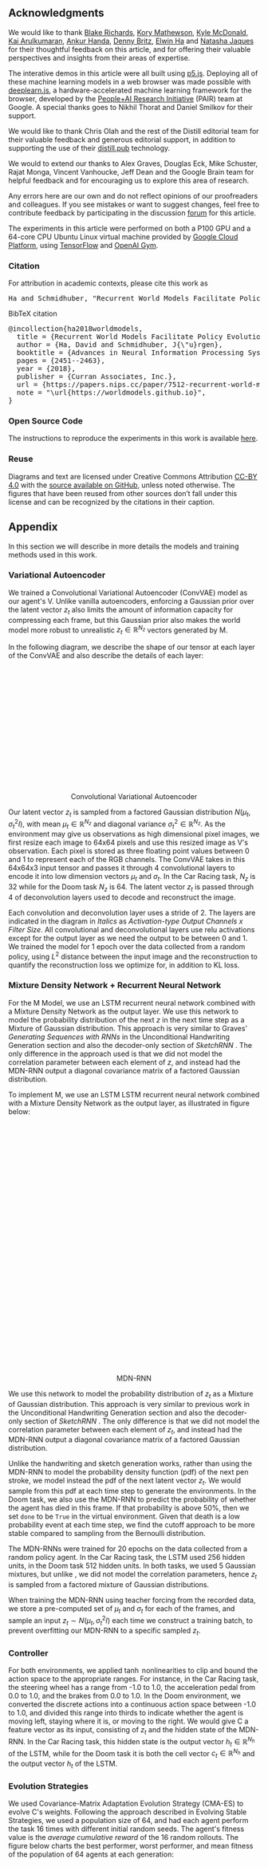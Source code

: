 ## Acknowledgments

We would like to thank [Blake Richards](http://linclab.org/blake-richards/), [Kory Mathewson](http://korymathewson.com/), [Kyle McDonald](http://www.kylemcdonald.net), [Kai Arulkumaran](http://kaixhin.com), [Ankur Handa](https://ankurhanda.github.io), [Denny Britz](http://www.wildml.com/), [Elwin Ha](http://elwinha.com) and [Natasha Jaques](https://www.media.mit.edu/people/jaquesn/overview/) for their thoughtful feedback on this article, and for offering their valuable perspectives and insights from their areas of expertise.

The interative demos in this article were all built using [p5.js](https://p5js.org/). Deploying all of these machine learning models in a web browser was made possible with [deeplearn.js](https://deeplearnjs.org/), a hardware-accelerated machine learning framework for the browser, developed by the [People+AI Research Initiative](https://ai.google/pair) (PAIR) team at Google. A special thanks goes to Nikhil Thorat and Daniel Smilkov for their support.

We would like to thank Chris Olah and the rest of the Distill editorial team for their valuable feedback and generous editorial support, in addition to supporting the use of their [distill.pub](https://distill.pub) technology.

We would to extend our thanks to Alex Graves, Douglas Eck, Mike Schuster, Rajat Monga, Vincent Vanhoucke, Jeff Dean and the Google Brain team for helpful feedback and for encouraging us to explore this area of research.

Any errors here are our own and do not reflect opinions of our proofreaders and colleagues. If you see mistakes or want to suggest changes, feel free to contribute feedback by participating in the discussion [forum](https://github.com/worldmodels/worldmodels.github.io/issues) for this article.

The experiments in this article were performed on both a P100 GPU and a 64-core CPU Ubuntu Linux virtual machine provided by [Google Cloud Platform](https://cloud.google.com/), using [TensorFlow](https://www.tensorflow.org/) and [OpenAI Gym](https://github.com/openai/gym).

<h3 id="citation">Citation</h3>

For attribution in academic contexts, please cite this work as

<pre class="citation short">Ha and Schmidhuber, "Recurrent World Models Facilitate Policy Evolution", 2018.</pre>

BibTeX citation

<pre class="citation long">@incollection{ha2018worldmodels,
  title = {Recurrent World Models Facilitate Policy Evolution},
  author = {Ha, David and Schmidhuber, J{\"u}rgen},
  booktitle = {Advances in Neural Information Processing Systems 31},
  pages = {2451--2463},
  year = {2018},
  publisher = {Curran Associates, Inc.},
  url = {https://papers.nips.cc/paper/7512-recurrent-world-models-facilitate-policy-evolution},
  note = "\url{https://worldmodels.github.io}",
}</pre>

### Open Source Code

The instructions to reproduce the experiments in this work is available [here](http://blog.otoro.net/2018/06/09/world-models-experiments/).

### Reuse

Diagrams and text are licensed under Creative Commons Attribution [CC-BY 4.0](https://creativecommons.org/licenses/by/4.0/) with the [source available on GitHub](https://github.com/worldmodels/worldmodels.github.io), unless noted otherwise. The figures that have been reused from other sources don’t fall under this license and can be recognized by the citations in their caption.

<h2 id="appendix">Appendix</h2>

In this section we will describe in more details the models and training methods used in this work.

### Variational Autoencoder

We trained a Convolutional Variational Autoencoder (ConvVAE) model as our agent's V. Unlike vanilla autoencoders, enforcing a Gaussian prior over the latent vector $z_t$ also limits the amount of information capacity for compressing each frame, but this Gaussian prior also makes the world model more robust to unrealistic $z_t \in \mathbb{R}^{N_z}$ vectors generated by M.

In the following diagram, we describe the shape of our tensor at each layer of the ConvVAE and also describe the details of each layer:

<div style="text-align: center;">
<img class="b-lazy" src=data:image/gif;base64,R0lGODlhAQABAAAAACH5BAEKAAEALAAAAAABAAEAAAICTAEAOw== data-src="assets/conv_vae_label.svg" style="display: block; margin: auto; width: 50%;"/>
<figcaption>Convolutional Variational Autoencoder</figcaption>
</div>

Our latent vector $z_t$ is sampled from a factored Gaussian distribution $N(\mu_t, \sigma_t^2 I)$, with mean $\mu_t\in \mathbb{R}^{N_z}$ and diagonal variance $\sigma_t^2 \in \mathbb{R}^{N_z}$. As the environment may give us observations as high dimensional pixel images, we first resize each image to 64x64 pixels and use this resized image as V's observation. Each pixel is stored as three floating point values between 0 and 1 to represent each of the RGB channels. The ConvVAE takes in this 64x64x3 input tensor and passes it through 4 convolutional layers to encode it into low dimension vectors $\mu_t$ and $\sigma_t$. In the Car Racing task, $N_z$ is 32 while for the Doom task $N_z$ is 64. The latent vector $z_t$ is passed through 4 of deconvolution layers used to decode and reconstruct the image.

Each convolution and deconvolution layer uses a stride of 2. The layers are indicated in the diagram in *Italics* as *Activation-type Output Channels x Filter Size*. All convolutional and deconvolutional layers use relu activations except for the output layer as we need the output to be between 0 and 1. We trained the model for 1 epoch over the data collected from a random policy, using $L^2$ distance between the input image and the reconstruction to quantify the reconstruction loss we optimize for, in addition to KL loss.

### Mixture Density Network + Recurrent Neural Network

For the M Model, we use an <dt-cite key="lstm">LSTM</dt-cite> recurrent neural network combined with a Mixture Density Network <dt-cite key="bishop,mdntf"></dt-cite> as the output layer. We use this network to model the probability distribution of the next $z$ in the next time step as a Mixture of Gaussian distribution. This approach is very similar to Graves' *Generating Sequences with RNNs* <dt-cite key="graves_rnn"></dt-cite> in the Unconditional Handwriting Generation section and also the decoder-only section of *SketchRNN* <dt-cite key="sketchrnn"></dt-cite>. The only difference in the approach used is that we did not model the correlation parameter between each element of $z$, and instead had the MDN-RNN output a diagonal covariance matrix of a factored Gaussian distribution.

To implement M, we use an LSTM <dt-cite key="lstm">LSTM</dt-cite> recurrent neural network combined with a Mixture Density Network <dt-cite key="bishop,mdntf"></dt-cite> as the output layer, as illustrated in figure below:

<div style="text-align: center;">
<img class="b-lazy" src=data:image/gif;base64,R0lGODlhAQABAAAAACH5BAEKAAEALAAAAAABAAEAAAICTAEAOw== data-src="assets/mdn_rnn.svg" style="display: block; margin: auto; width: 100%;"/>
<figcaption>MDN-RNN <dt-cite key="sketchrnn"></dt-cite></figcaption>
</div>

We use this network to model the probability distribution of $z_t$ as a Mixture of Gaussian distribution. This approach is very similar to previous work <dt-cite key="graves_rnn"></dt-cite> in the Unconditional Handwriting Generation section and also the decoder-only section of *SketchRNN* <dt-cite key="sketchrnn"></dt-cite>. The only difference is that we did not model the correlation parameter between each element of $z_t$, and instead had the MDN-RNN output a diagonal covariance matrix of a factored Gaussian distribution.

Unlike the handwriting and sketch generation works, rather than using the MDN-RNN to model the probability density function (pdf) of the next pen stroke, we model instead the pdf of the next latent vector $z_t$. We would sample from this pdf at each time step to generate the environments. In the Doom task, we also use the MDN-RNN to predict the probability of whether the agent has died in this frame. If that probability is above 50%, then we set <code>done</code> to be <code>True</code> in the virtual environment. Given that death is a low probability event at each time step, we find the cutoff approach to be more stable compared to sampling from the Bernoulli distribution.

The MDN-RNNs were trained for 20 epochs on the data collected from a random policy agent. In the Car Racing task, the LSTM used 256 hidden units, in the Doom task 512 hidden units. In both tasks, we used 5 Gaussian mixtures, but unlike <dt-cite key="graves_rnn,sketchrnn"></dt-cite>, we did not model the correlation parameters, hence $z_t$ is sampled from a factored mixture of Gaussian distributions.

When training the MDN-RNN using teacher forcing from the recorded data, we store a pre-computed set of $\mu_t$ and $\sigma_t$ for each of the frames, and sample an input $z_t \sim N(\mu_t, \sigma_t^2 I)$ each time we construct a training batch, to prevent overfitting our MDN-RNN to a specific sampled $z_t$.

### Controller

For both environments, we applied $\tanh$ nonlinearities to clip and bound the action space to the appropriate ranges. For instance, in the Car Racing task, the steering wheel has a range from -1.0 to 1.0, the acceleration pedal from 0.0 to 1.0, and the brakes from 0.0 to 1.0. In the Doom environment, we converted the discrete actions into a continuous action space between -1.0 to 1.0, and divided this range into thirds to indicate whether the agent is moving left, staying where it is, or moving to the right. We would give C a feature vector as its input, consisting of $z_t$ and the hidden state of the MDN-RNN. In the Car Racing task, this hidden state is the output vector $h_t \in \mathbb{R}^{N_h}$ of the LSTM, while for the Doom task it is both the cell vector $c_t \in \mathbb{R}^{N_h}$ and the output vector $h_t$ of the LSTM.

### Evolution Strategies

We used <dt-cite key="cmaes">Covariance-Matrix Adaptation Evolution Strategy (CMA-ES)</dt-cite> to evolve C's weights. Following the approach described in <dt-cite key="stablees">Evolving Stable Strategies</dt-cite>, we used a population size of 64, and had each agent perform the task 16 times with different initial random seeds. The agent's fitness value is the *average cumulative reward* of the 16 random rollouts. The figure below charts the best performer, worst performer, and mean fitness of the population of 64 agents at each generation:

<div style="text-align: center;">
<img class="b-lazy" src=data:image/gif;base64,R0lGODlhAQABAAAAACH5BAEKAAEALAAAAAABAAEAAAICTAEAOw== data-src="assets/carracing.svg" style="display: block; margin: auto; width: 100%;"/>
<figcaption>Training of <dt-cite key="carracing_v0">CarRacing-v0</dt-cite></figcaption>
</div>

Since the requirement of this environment is to have an agent achieve an average score above 900 over 100 random rollouts, we took the best performing agent at the end of every 25 generations, and tested it over 1024 random rollout scenarios to record this average on the red line. After 1800 generations, an agent was able to achieve an average score of 900.46 over 1024 random rollouts. We used 1024 random rollouts rather than 100 because each process of the 64 core machine had been configured to run 16 times already, effectively using a full generation of compute after every 25 generations to evaluate the best agent 1024 times. In the figure below, we plot the results of same agent evaluated over 100 rollouts:

<div style="text-align: center;">
<img class="b-lazy" src=data:image/gif;base64,R0lGODlhAQABAAAAACH5BAEKAAEALAAAAAABAAEAAAICTAEAOw== data-src="assets/carracing_histogram.svg" style="display: block; margin: auto; width: 100%;"/>
<figcaption>Histogram of cumulative rewards.<br/>Average score is 906 ± 21.</figcaption>
</div>

We also experimented with an agent that has access to only the $z_t$ vector from the VAE, but not  the RNN's hidden states. We tried 2 variations, where in the first variation, C maps $z_t$ directly to the action space $a_t$. In second variation, we attempted to add a hidden layer with 40 $tanh$ activations between $z_t$ and $a_t$, increasing the number of model parameters of C to 1443, making it more comparable with the original setup. These results are shown in the two figures below:

<div style="text-align: center;">
<img class="b-lazy" src=data:image/gif;base64,R0lGODlhAQABAAAAACH5BAEKAAEALAAAAAABAAEAAAICTAEAOw== data-src="assets/carracing_histogram_z.svg" style="display: block; margin: auto; width: 100%;"/>
<figcaption>When agent sees only <span class="katex"><span class="katex-mathml"><math><semantics><mrow><msub><mi>z</mi><mi>t</mi></msub></mrow><annotation encoding="application/x-tex">z_t</annotation></semantics></math></span><span class="katex-html" aria-hidden="true"><span class="strut" style="height:0.43056em;"></span><span class="strut bottom" style="height:0.58056em;vertical-align:-0.15em;"></span><span class="base textstyle uncramped"><span class="mord"><span class="mord mathit" style="margin-right:0.04398em;">z</span><span class="vlist"><span style="top:0.15em;margin-right:0.05em;margin-left:-0.04398em;"><span class="fontsize-ensurer reset-size5 size5"><span style="font-size:0em;">​</span></span><span class="reset-textstyle scriptstyle cramped"><span class="mord mathit">t</span></span></span><span class="baseline-fix"><span class="fontsize-ensurer reset-size5 size5"><span style="font-size:0em;">​</span></span>​</span></span></span></span></span></span>, average score is 632 ± 251.</figcaption>
</div>

<div style="text-align: center;">
<img class="b-lazy" src=data:image/gif;base64,R0lGODlhAQABAAAAACH5BAEKAAEALAAAAAABAAEAAAICTAEAOw== data-src="assets/carracing_histogram_z_hidden.svg" style="display: block; margin: auto; width: 100%;"/>
<figcaption>When agent sees only <span class="katex"><span class="katex-mathml"><math><semantics><mrow><msub><mi>z</mi><mi>t</mi></msub></mrow><annotation encoding="application/x-tex">z_t</annotation></semantics></math></span><span class="katex-html" aria-hidden="true"><span class="strut" style="height:0.43056em;"></span><span class="strut bottom" style="height:0.58056em;vertical-align:-0.15em;"></span><span class="base textstyle uncramped"><span class="mord"><span class="mord mathit" style="margin-right:0.04398em;">z</span><span class="vlist"><span style="top:0.15em;margin-right:0.05em;margin-left:-0.04398em;"><span class="fontsize-ensurer reset-size5 size5"><span style="font-size:0em;">​</span></span><span class="reset-textstyle scriptstyle cramped"><span class="mord mathit">t</span></span></span><span class="baseline-fix"><span class="fontsize-ensurer reset-size5 size5"><span style="font-size:0em;">​</span></span>​</span></span></span></span></span></span>, with a hidden layer, average score is 788 ± 141.</figcaption>
</div>

### DoomRNN

We conducted a similar experiment on the generated Doom environment we called *DoomRNN*. Please note that we did not attempt to train our agent on the actual VizDoom environment, but only used VizDoom for the purpose of collecting training data using a random policy. *DoomRNN* is more computationally efficient compared to VizDoom as it only operates in latent space without the need to render an image at each time step, and we do not need to run the actual Doom game engine.

In our virtual DoomRNN environment we increased the temperature slightly and used $\tau=1.15$ to make the agent learn in a more challenging environment. The best agent managed to obtain an average score of 959 over 1024 random rollouts. This is the highest score of the red line in the figure below:

<div style="text-align: center;">
<img class="b-lazy" src=data:image/gif;base64,R0lGODlhAQABAAAAACH5BAEKAAEALAAAAAABAAEAAAICTAEAOw== data-src="assets/doomrnn.svg" style="display: block; margin: auto; width: 100%;"/>
<figcaption>Training of DoomRNN</figcaption>
</div>

This same agent achieved an average score of 1092 $\pm$ 556 over 100 random rollouts when deployed to the actual <dt-cite key="takecover">DoomTakeCover-v0</dt-cite> environment, as shown in the figure below:

<div style="text-align: center;">
<img class="b-lazy" src=data:image/gif;base64,R0lGODlhAQABAAAAACH5BAEKAAEALAAAAAABAAEAAAICTAEAOw== data-src="assets/doomtakecover_histogram.svg" style="display: block; margin: auto; width: 100%;"/>
<figcaption>Histogram of time steps survived in the actual environment over 100 consecutive trials.<br/>Average score is 1092 ± 556.</figcaption>
</div>